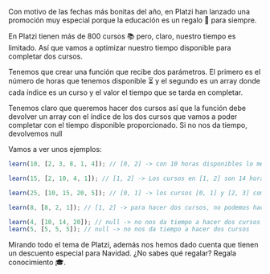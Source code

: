 Con motivo de las fechas más bonitas del año, en Platzi han lanzado una promoción muy especial porque la educación es un regalo 🎁 para siempre.

En Platzi tienen más de 800 cursos 📚 pero, claro, nuestro tiempo es limitado. Así que vamos a optimizar nuestro tiempo disponible para completar dos cursos.

Tenemos que crear una función que recibe dos parámetros. El primero es el número de horas que tenemos disponible ⏳ y el segundo es un array donde cada índice es un curso y el valor el tiempo que se tarda en completar.

Tenemos claro que queremos hacer dos cursos así que la función debe devolver un array con el índice de los dos cursos que vamos a poder completar con el tiempo disponible proporcionado. Si no nos da tiempo, devolvemos null

Vamos a ver unos ejemplos:

```js
learn(10, [2, 3, 8, 1, 4]); // [0, 2] -> con 10 horas disponibles lo mejor es que completemos los cursos en el índice 0 y 2.

learn(15, [2, 10, 4, 1]); // [1, 2] -> Los cursos en [1, 2] son 14 horas, es la mejor opción.

learn(25, [10, 15, 20, 5]); // [0, 1] -> los cursos [0, 1] y [2, 3] completan exactamente con 25 horas pero siempre devolvemos el primero que encontremos

learn(8, [8, 2, 1]); // [1, 2] -> para hacer dos cursos, no podemos hacer el de 8 horas, así que devolvemos el de 1 y 2.

learn(4, [10, 14, 20]); // null -> no nos da tiempo a hacer dos cursos
learn(5, [5, 5, 5]); // null -> no nos da tiempo a hacer dos cursos
```

Mirando todo el tema de Platzi, además nos hemos dado cuenta que tienen un descuento especial para Navidad. ¿No sabes qué regalar? Regala conocimiento 🎓.
